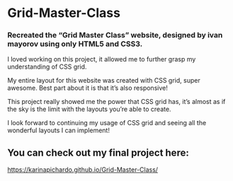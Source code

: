# Grid-Master-Class

### Recreated the “Grid Master Class” website, designed by ivan mayorov using only HTML5 and CSS3.

I loved working on this project, it allowed me to further grasp my understanding of CSS grid. 

My entire layout for this website was created with CSS grid, super awesome. Best part about it is that it’s also responsive!

This project really showed me the power that CSS grid has, it’s almost as if the sky is the limit with the layouts you’re able to create.

I look forward to continuing my usage of CSS grid and seeing all the wonderful layouts I can implement!

## You can check out my final project here:

https://karinapichardo.github.io/Grid-Master-Class/
